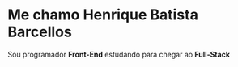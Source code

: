 
<!--
**henriquebbarcellos/henriquebbarcellos** is a ✨ _special_ ✨ repository because its `README.md` (this file) appears on your GitHub profile.
### Hi there 👋

Here are some ideas to get you started:

- 🔭 I’m currently working on ...
- 🌱 I’m currently learning ...
- 👯 I’m looking to collaborate on ...
- 🤔 I’m looking for help with ...
- 💬 Ask me about ...
- 📫 How to reach me: ...
- 😄 Pronouns: ...
- ⚡ Fun fact: ...
-->
 <h1>Me chamo Henrique Batista Barcellos</h1>
 
 Sou programador <b>Front-End</b> estudando para chegar ao <b>Full-Stack</b> 
